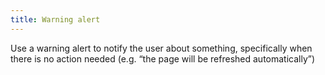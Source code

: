 ```yaml
---
title: Warning alert
---
```


Use a warning alert to notify the user about something, specifically when there is no action needed (e.g. “the page will be refreshed automatically”)